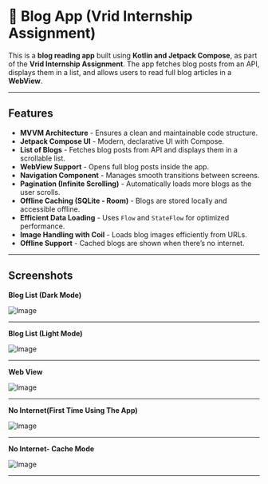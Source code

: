 # 📰 Blog App (Vrid Internship Assignment)

This is a **blog reading app** built using **Kotlin and Jetpack Compose**, as part of the **Vrid Internship Assignment**. The app fetches blog posts from an API, displays them in a list, and allows users to read full blog articles in a **WebView**.

---

##  Features  

-  **MVVM Architecture** - Ensures a clean and maintainable code structure.
-  **Jetpack Compose UI** - Modern, declarative UI with Compose.
-  **List of Blogs** - Fetches blog posts from API and displays them in a scrollable list.
-  **WebView Support** - Opens full blog posts inside the app.
-  **Navigation Component** - Manages smooth transitions between screens.
-  **Pagination (Infinite Scrolling)** - Automatically loads more blogs as the user scrolls.
-  **Offline Caching (SQLite - Room)** - Blogs are stored locally and accessible offline.
-  **Efficient Data Loading** - Uses `Flow` and `StateFlow` for optimized performance.
-  **Image Handling with Coil** - Loads blog images efficiently from URLs.
- **Offline Support** - Cached blogs are shown when there’s no internet.

---

## Screenshots  

**Blog List (Dark Mode)**


![Image](https://github.com/user-attachments/assets/e2b4ef83-b090-4fb4-b42c-8886bf8da518)

---
**Blog List (Light Mode)**


![Image](https://github.com/user-attachments/assets/08c3eb6f-d6f6-453b-ba0d-09d4c1c166bd)

---
**Web View**


![Image](https://github.com/user-attachments/assets/dfe9650f-c621-4dd5-a7ff-9f8e87009198)

---
**No Internet(First Time Using The App)**


![Image](https://github.com/user-attachments/assets/035b89ea-bee1-40a4-9695-299550c3d55c)

---
**No Internet- Cache Mode**

![Image](https://github.com/user-attachments/assets/c8591a9a-c4be-464a-a818-a484ef1ff0be)

---

